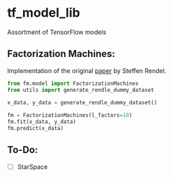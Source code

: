 # tf_model_lib
Assortment of TensorFlow models

Factorization Machines:
----------------------
Implementation of the original [paper](https://www.csie.ntu.edu.tw/~b97053/paper/Rendle2010FM.pdf) by Steffen Rendel.
```python
from fm.model import FactorizationMachines
from utils import generate_rendle_dummy_dataset

x_data, y_data = generate_rendle_dummy_dataset()
  
fm = FactorizationMachines(l_factors=10)
fm.fit(x_data, y_data)
fm.predict(x_data)
```

To-Do:
------
- [ ] StarSpace
